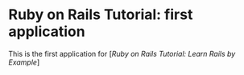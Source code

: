 # Ruby on Rails Tutorial: first application
This is the first application for
[*Ruby on Rails Tutorial: Learn Rails by Example*]